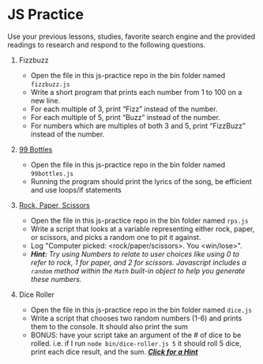 # JS Practice

Use your previous lessons, studies, favorite search engine and the provided
readings to research and respond to the following questions.

1. Fizzbuzz
    - Open the file in this js-practice repo in the bin folder named `fizzbuzz.js`
    - Write a short program that prints each number from 1 to 100 on a new line.
    - For each multiple of 3, print “Fizz” instead of the number.
    - For each multiple of 5, print “Buzz” instead of the number.
    - For numbers which are multiples of both 3 and 5, print “FizzBuzz”
    instead of the number.

2. [99 Bottles](http://www.99-bottles-of-beer.net/lyrics.html)
    - Open the file in this js-practice repo in the bin folder named `99bottles.js`
    - Running the program should print the lyrics of the song, be efficient
    and use loops/if statements

3. [Rock, Paper, Scissors](https://en.wikipedia.org/wiki/Rock%E2%80%93paper%E2%80%93scissors)
    - Open the file in this js-practice repo in the bin folder named `rps.js`
    - Write a script that looks at a variable representing either rock, paper,
      or scissors, and picks a random one to pit it against.
    - Log "Computer picked: <rock/paper/scissors>. You <win/lose>".
    - _**Hint:** Try using Numbers to relate to user choices like using 0 to refer
    to rock, 1 for paper, and 2 for scissors. Javascript includes a `random`
    method within the `Math` built-in object to help you generate these numbers._

4. Dice Roller
    - Open the file in this js-practice repo in the bin folder named `dice.js`
    - Write a script that chooses two random numbers (1-6) and prints them to
    the console. It should also print the sum
    - BONUS: have your script take an argument of the # of dice to be rolled.
    i.e. if I run `node bin/dice-roller.js 5` it should roll 5 dice, print
    each dice result, and the sum. [_**Click for a Hint**_](https://nodejs.org/docs/latest/api/process.html#process_process_argv)
